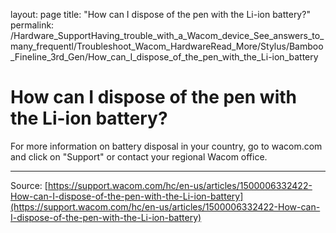 layout: page
title: "How can I dispose of the pen with the Li-ion battery?"
permalink: /Hardware_SupportHaving_trouble_with_a_Wacom_device_See_answers_to_many_frequentl/Troubleshoot_Wacom_HardwareRead_More/Stylus/Bamboo_Fineline_3rd_Gen/How_can_I_dispose_of_the_pen_with_the_Li-ion_battery

# How can I dispose of the pen with the Li-ion battery?

For more information on battery disposal in your country, go to wacom.com and click on "Support" or contact your regional Wacom office.

---
Source: [https://support.wacom.com/hc/en-us/articles/1500006332422-How-can-I-dispose-of-the-pen-with-the-Li-ion-battery](https://support.wacom.com/hc/en-us/articles/1500006332422-How-can-I-dispose-of-the-pen-with-the-Li-ion-battery)

